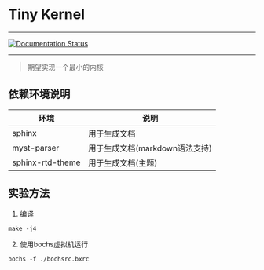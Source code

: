 # Tiny Kernel

<hr/>

<a href='https://tiny-kernel.readthedocs.io/zh_CN/latest/?badge=latest'>
    <img src='https://readthedocs.org/projects/tiny-kernel/badge/?version=latest' alt='Documentation Status' />
</a>
<hr/>

> 期望实现一个最小的内核
    

## 依赖环境说明

|环境|说明|
|---|---|
|sphinx|用于生成文档|
|myst-parser|用于生成文档(markdown语法支持)|
|sphinx-rtd-theme|用于生成文档(主题)|

## 实验方法

1. 编译
```shell
make -j4
```

2. 使用bochs虚拟机运行
```shell
bochs -f ./bochsrc.bxrc
```
